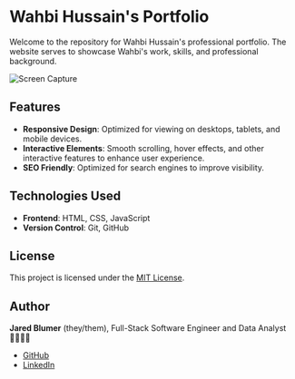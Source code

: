# Wahbi Hussain's Portfolio

Welcome to the repository for Wahbi Hussain's professional portfolio. The website serves to showcase Wahbi's work, skills, and professional background.

![Screen Capture](https://github.com/shyblumer/wahbi-hussain/blob/master/images/wahbi-hussain-screen-capture.gif)

## Features

- **Responsive Design**: Optimized for viewing on desktops, tablets, and mobile devices.
- **Interactive Elements**: Smooth scrolling, hover effects, and other interactive features to enhance user experience.
- **SEO Friendly**: Optimized for search engines to improve visibility.

## Technologies Used

- **Frontend**: HTML, CSS, JavaScript
- **Version Control**: Git, GitHub

## License

This project is licensed under the [MIT License](https://opensource.org/license/mit).

## Author
**Jared Blumer** (they/them), Full-Stack Software Engineer and Data Analyst 🏳️‍🌈🏳️‍⚧️  
- [GitHub](https://github.com/jaredblumer)
- [LinkedIn](https://www.linkedin.com/in/jaredblumer/)
